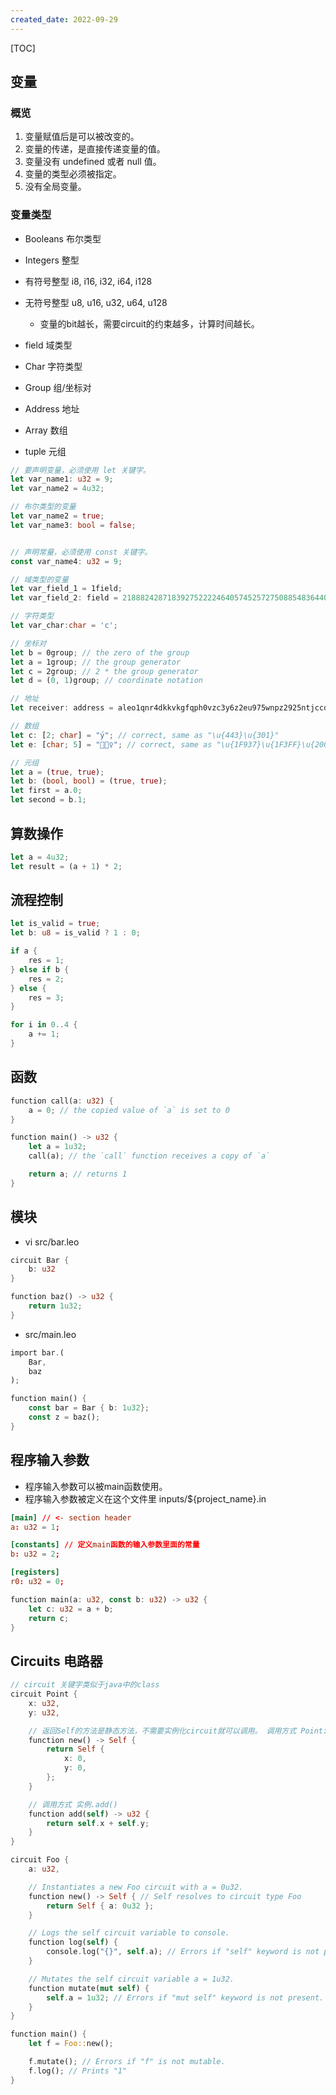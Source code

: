 ```yaml
---
created_date: 2022-09-29
---
```


[TOC]


## 变量
### 概览
1. 变量赋值后是可以被改变的。
2. 变量的传递，是直接传递变量的值。
3. 变量没有 undefined 或者 null 值。
4. 变量的类型必须被指定。
5. 没有全局变量。


### 变量类型
- Booleans 布尔类型
- Integers 整型
- 有符号整型 i8, i16, i32, i64, i128
- 无符号整型 u8, u16, u32, u64, u128
    - 变量的bit越长，需要circuit的约束越多，计算时间越长。
- field 域类型
- Char 字符类型
- Group 组/坐标对
- Address 地址

- Array 数组
- tuple 元组 

```rust
// 要声明变量，必须使用 let 关键字。
let var_name1: u32 = 9;
let var_name2 = 4u32;

// 布尔类型的变量
let var_name2 = true;
let var_name3: bool = false;


// 声明常量，必须使用 const 关键字。
const var_name4: u32 = 9;

// 域类型的变量
let var_field_1 = 1field; 
let var_field_2: field = 21888242871839275222246405745257275088548364400416034343698204186575808495617;

// 字符类型
let var_char:char = 'c';

// 坐标对
let b = 0group; // the zero of the group
let a = 1group; // the group generator
let c = 2group; // 2 * the group generator
let d = (0, 1)group; // coordinate notation

// 地址
let receiver: address = aleo1qnr4dkkvkgfqph0vzc3y6z2eu975wnpz2925ntjccd5cfqxtyu8sta57j8;
```

```rust
// 数组
let c: [2; char] = "у́"; // correct, same as "\u{443}\u{301}"
let e: [char; 5] = "🤷🏿‍♀️"; // correct, same as "\u{1F937}\u{1F3FF}\u{200D}\u{2640}\u{FE0F}"

// 元组
let a = (true, true);
let b: (bool, bool) = (true, true);
let first = a.0;
let second = b.1;
```

## 算数操作
```rust
let a = 4u32;
let result = (a + 1) * 2; 
```

## 流程控制
```rust
let is_valid = true;
let b: u8 = is_valid ? 1 : 0;

if a {
    res = 1;
} else if b {
    res = 2;
} else {
    res = 3;
}

for i in 0..4 {
    a += 1;
}
```

## 函数
```rust
function call(a: u32) {
    a = 0; // the copied value of `a` is set to 0
}

function main() -> u32 {
    let a = 1u32;
    call(a); // the `call` function receives a copy of `a`

    return a; // returns 1
}
```

## 模块
- vi src/bar.leo

```rust
circuit Bar {
    b: u32
}

function baz() -> u32 {
    return 1u32;
}
```

- src/main.leo
```rust
import bar.(
    Bar,
    baz
);

function main() {
    const bar = Bar { b: 1u32};
    const z = baz();
}
```

## 程序输入参数
- 程序输入参数可以被main函数使用。
- 程序输入参数被定义在这个文件里 inputs/${project_name}.in
```conf
[main] // <- section header
a: u32 = 1;

[constants] // 定义main函数的输入参数里面的常量
b: u32 = 2;

[registers] 
r0: u32 = 0;
```

```rust
function main(a: u32, const b: u32) -> u32 {
    let c: u32 = a + b;
    return c;
}
```

## Circuits 电路器
```rust
// circuit 关键字类似于java中的class
circuit Point {
    x: u32,
    y: u32,

    // 返回Self的方法是静态方法，不需要实例化circuit就可以调用。 调用方式 Point::new()
    function new() -> Self {
        return Self { 
            x: 0, 
            y: 0, 
        };
    }

    // 调用方式 实例.add()
    function add(self) -> u32 {
        return self.x + self.y;
    }
}
```

```rust
circuit Foo {
    a: u32,

    // Instantiates a new Foo circuit with a = 0u32.
    function new() -> Self { // Self resolves to circuit type Foo
        return Self { a: 0u32 };
    }

    // Logs the self circuit variable to console.
    function log(self) {
        console.log("{}", self.a); // Errors if "self" keyword is not present.
    }

    // Mutates the self circuit variable a = 1u32.
    function mutate(mut self) {
        self.a = 1u32; // Errors if "mut self" keyword is not present.
    }
}

function main() {
    let f = Foo::new(); 

    f.mutate(); // Errors if "f" is not mutable.
    f.log(); // Prints "1"
}
```